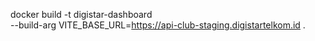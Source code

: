 docker build -t digistar-dashboard \
  --build-arg VITE_BASE_URL=https://api-club-staging.digistartelkom.id .